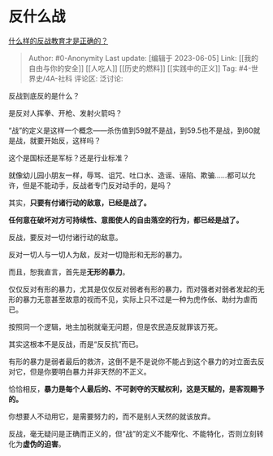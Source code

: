 # 反什么战
[什么样的反战教育才是正确的？](https://www.zhihu.com/question/519339042/answer/2734910132)

> Author: #0-Anonymity
> Last update: [编辑于 2023-06-05]
> Link: [[我的自由与你的安全]] [[人吃人]] [[历史的燃料]] [[实践中的正义]]
> Tag: #4-世界史/4A-社科
> 评论区:
> 泛讨论:

反战到底反的是什么？

是反对人挥拳、开枪、发射火箭吗？

“战”的定义是这样一个概念——杀伤值到59就不是战，到59.5也不是战，到60就是战，就要开始反，这样吗？

这个是国标还是军标？还是行业标准？

就像幼儿园小朋友一样，辱骂、诅咒、吐口水、造谣、诬陷、欺骗……都可以允许，但是不能动手，反战者专门反对动手的，是吗？

其实，**只要有付诸行动的敌意，已经是战了。**

**任何意在破坏对方可持续性、意图使人的自由落空的行为，都已经是战了。**

反战，要反对一切付诸行动的敌意。

反对一切人与一切人为敌，反对一切隐形和无形的暴力。

而且，恕我直言，首先是**无形的暴力**。

仅仅反对有形的暴力，尤其是仅仅反对弱者有形的暴力，而对强者对弱者发起的无形的暴力无意甚至故意的视而不见，实际上只不过是一种为虎作伥、助纣为虐而已。

按照同一个逻辑，地主加税就毫无问题，但是农民造反就罪该万死。

其实这根本不是反战，而是“反反抗”而已。

有形的暴力是弱者最后的救济，这倒不是不是说你不能占到这个暴力的对立面去反对它，但是你要明白暴力并非天然的不正义。

恰恰相反，**暴力是每个人最后的、不可剥夺的天赋权利，这是天赋的，是客观赐予的。**

你想要人不动用它，是需要努力的，而不是别人天然的就该放弃。

反战，毫无疑问是正确而正义的，但“战”的定义不能窄化、不能特化，否则立刻转化为**虚伪的迫害**。
